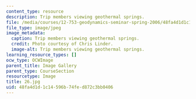 ```yaml
---
content_type: resource
description: Trip members viewing geothermal springs.
file: /media/courses/12-753-geodynamics-seminar-spring-2006/48fa4d1d1c14596b74fed872c3bb0406_26.jpg
file_type: image/jpeg
image_metadata:
  caption: Trip members viewing geothermal springs.
  credit: Photo courtesy of Chris Linder.
  image-alt: Trip members viewing geothermal springs.
learning_resource_types: []
ocw_type: OCWImage
parent_title: Image Gallery
parent_type: CourseSection
resourcetype: Image
title: 26.jpg
uid: 48fa4d1d-1c14-596b-74fe-d872c3bb0406
---
```

